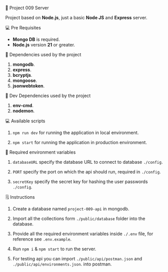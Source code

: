 🎉 Project 009 Server

Project based on **Node.js**, just a basic **Node JS** and **Express** server.

💻 Pre Requisites

- **Mongo DB** is required.
- **Node.js** version **21** or greater.

🛒 Dependencies used by the project

1. **mongodb**.
2. **express**.
3. **bcryptjs**.
4. **mongoose**.
5. **jsonwebtoken**.

🛒 Dev Dependencies used by the project

1. **env-cmd**.
2. **nodemon**.

💻 Available scripts

1. `npm run dev` for running the application in local environment.

2. `npm start` for running the application in production environment.

🚀 Required environment variables

1. `databaseURL` specify the database URL to connect to database `./config`.

2. `PORT` specify the port on which the api should run, required in `./config`.

3. `secretKey` specify the secret key for hashing the user passwords `./config`.

🗒️ Instructions

1. Create a database named `project-009-api` in mongodb.

2. Import all the collections form `./public/database` folder into the database.

3. Provide all the required environment variables inside `./.env` file, for reference see `.env.example`.

4. Run `npm i` & `npm start` to run the server.

5. For testing api you can import `./public/api/postman.json` and `./public/api/environments.json`. into postman.
